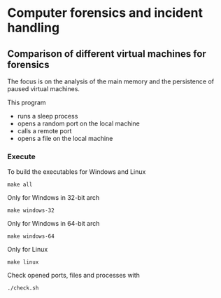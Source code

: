 # Computer forensics and incident handling
## Comparison of different virtual machines for forensics
The focus is on the analysis of the main memory and the persistence of paused virtual machines.

This program
- runs a sleep process
- opens a random port on the local machine
- calls a remote port
- opens a file on the local machine
### Execute
To build the executables for Windows and Linux
```shell
make all
```
Only for Windows in 32-bit arch
```shell
make windows-32
```
Only for Windows in 64-bit arch
```shell
make windows-64
```
Only for Linux
```shell
make linux
```
Check opened ports, files and processes with
```shell
./check.sh
```